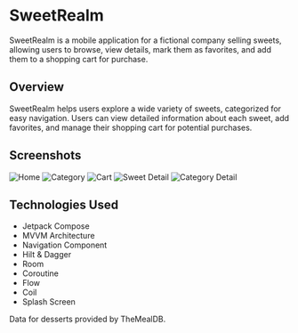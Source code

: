 # SweetRealm

SweetRealm is a mobile application for a fictional company selling sweets, allowing users to browse, view details, mark them as favorites, and add them to a shopping cart for purchase.

## Overview

SweetRealm helps users explore a wide variety of sweets, categorized for easy navigation. Users can view detailed information about each sweet, add favorites, and manage their shopping cart for potential purchases.

## Screenshots

![Home](screenshots/Home.png)
![Category](screenshots/Category.png)
![Cart](screenshots/Cart.png)
![Sweet Detail](screenshots/Sweet_detail.png)
![Category Detail](screenshots/Category_detail.png)

## Technologies Used

- Jetpack Compose
- MVVM Architecture
- Navigation Component
- Hilt & Dagger
- Room
- Coroutine
- Flow
- Coil
- Splash Screen


Data for desserts provided by TheMealDB.
